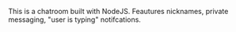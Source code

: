 This is a chatroom built with NodeJS. Feautures nicknames, private messaging, "user is typing" notifcations.

